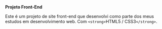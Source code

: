 **Projeto Front-End**

Este é um projeto de site front-end que desenvolvi como parte
dos meus estudos em desenvolvimento web. Com `<strong>`HTML5 / CSS3`</strong>`.
